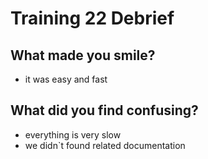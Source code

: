 # Training 22 Debrief

## What made you smile?

* it was easy and fast

## What did you find confusing?


* everything is very slow
* we didn`t found related documentation